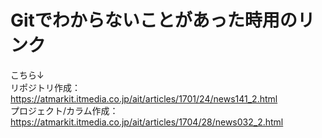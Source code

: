 # Gitでわからないことがあった時用のリンク  
こちら↓  
リポジトリ作成：https://atmarkit.itmedia.co.jp/ait/articles/1701/24/news141_2.html  
プロジェクト/カラム作成：https://atmarkit.itmedia.co.jp/ait/articles/1704/28/news032_2.html  
